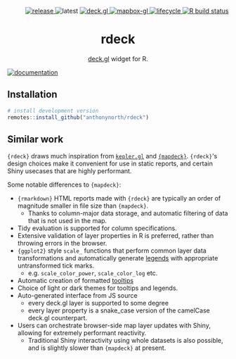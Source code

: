 <p align="right">
  <a href="https://github.com/anthonynorth/rdeck/releases/latest">
    <img src="https://img.shields.io/github/v/release/anthonynorth/rdeck?include_prereleases&logo=github&sort=semver" alt="release" />
  </a>
  <img src="https://img.shields.io/github/r-package/v/anthonynorth/rdeck?label=latest&logo=r" alt="latest" />
  <a href="https://github.com/visgl/deck.gl">
    <img src="https://img.shields.io/github/package-json/dependency-version/anthonynorth/rdeck/deck.gl" alt="deck.gl" />
  </a>
  <a href="https://github.com/mapbox/mapbox-gl-js">
    <img src="https://img.shields.io/github/package-json/dependency-version/anthonynorth/rdeck/mapbox-gl" alt="mapbox-gl" />
  </a>
  <a href="https://www.tidyverse.org/lifecycle/#experimental">
    <img src="https://img.shields.io/badge/lifecycle-experimental-orange" alt="lifecycle" />
  </a>
  <a href="https://github.com/anthonynorth/rdeck/actions">
    <img src="https://github.com/anthonynorth/rdeck/workflows/R-CMD-check/badge.svg" alt="R build status">
  </a>
</p>

<h1 align="center">rdeck</h1>
<p align="center">
  <a href="https://github.com/visgl/deck.gl">deck.gl</a> widget for R.
</p>

[![documentation](https://user-images.githubusercontent.com/391385/102683609-fceff080-421d-11eb-9b97-2889c683f03f.png)](https://anthonynorth.github.io/rdeck)

## Installation

```r
# install development version
remotes::install_github("anthonynorth/rdeck")
```

## Similar work

`{rdeck}` draws much inspiration from [`kepler.gl`](https://github.com/keplergl/kepler.gl) and 
[`{mapdeck}`](https://github.com/SymbolixAU/mapdeck). `{rdeck}`'s design choices make it convenient 
for use in static reports, and certain Shiny usecases that are highly performant.

Some notable differences to `{mapdeck}`:

* `{rmarkdown}` HTML reports made with `{rdeck}` are typically an order of magnitude smaller in file size than `{mapdeck}`.  
  - Thanks to column-major data storage, and automatic filtering of data that is not used in the map.
* Tidy evaluation is supported for column specifications.
* Extensive validation of layer properties in R is preferred, rather than throwing errors in the browser.
* `{ggplot2}` style `scale_` functions that perform common layer data transformations and automatically generate [legends](https://anthonynorth.github.io/rdeck/reference/scale.html#legend) with appropriate untransformed tick marks.
  - e.g. `scale_color_power`, `scale_color_log` etc.
* Automatic creation of formatted [tooltips](https://anthonynorth.github.io/rdeck/reference/tooltip.html)
* Choice of light or dark themes for tooltips and legends.
* Auto-generated interface from JS source
  - every deck.gl layer is supported to some degree
  - every layer property is a snake_case version of the camelCase deck.gl counterpart.
* Users can orchestrate browser-side map layer updates with Shiny, allowing for extremely performant reactivity.
  - Traditional Shiny interactivity using whole datasets is also possible, and is slightly slower than `{mapdeck}` at present.
